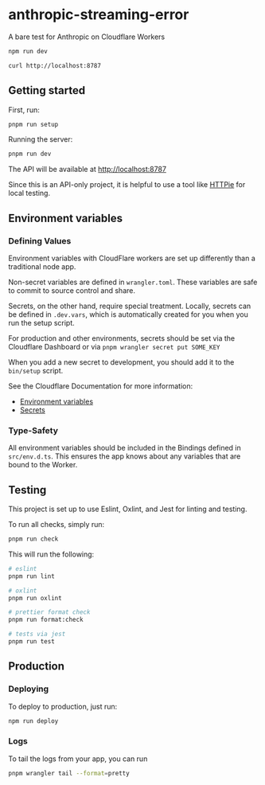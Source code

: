 # anthropic-streaming-error

A bare test for Anthropic on Cloudflare Workers

```sh
npm run dev
```

```sh
curl http://localhost:8787
```

## Getting started

First, run:

```sh
pnpm run setup
```

Running the server:

```sh
pnpm run dev
```

The API will be available at [http://localhost:8787](http://localhost:8787)

Since this is an API-only project, it is helpful to use a tool like [HTTPie](https://httpie.io/) for local testing.

## Environment variables

### Defining Values

Environment variables with CloudFlare workers are set up differently than a traditional node app.

Non-secret variables are defined in `wrangler.toml`. These variables are safe to commit to source control and share.

Secrets, on the other hand, require special treatment. Locally, secrets can be defined in `.dev.vars`, which is automatically created for you when you run the setup script.

For production and other environments, secrets should be set via the Cloudflare Dashboard or via `pnpm wrangler secret put SOME_KEY`

When you add a new secret to development, you should add it to the `bin/setup` script.

See the Cloudflare Documentation for more information:

- [Environment variables](https://developers.cloudflare.com/workers/configuration/environment-variables)
- [Secrets](https://developers.cloudflare.com/workers/configuration/secrets/)

### Type-Safety

All environment variables should be included in the Bindings defined in `src/env.d.ts`. This ensures the app knows about any variables that are bound to the Worker.

## Testing

This project is set up to use Eslint, Oxlint, and Jest for linting and testing.

To run all checks, simply run:

```sh
pnpm run check
```

This will run the following:

```sh
# eslint
pnpm run lint

# oxlint
pnpm run oxlint

# prettier format check
pnpm run format:check

# tests via jest
pnpm run test
```

## Production

### Deploying

To deploy to production, just run:

```sh
npm run deploy
```

### Logs

To tail the logs from your app, you can run

```sh
pnpm wrangler tail --format=pretty
```
